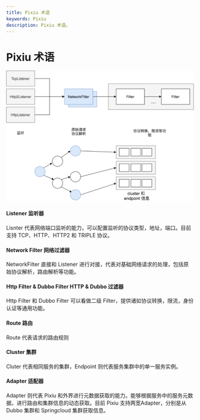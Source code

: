 ```yaml
---
title: Pixiu 术语
keywords: Pixiu
description: Pixiu 术语。
---
```


# Pixiu 术语


![](/img/overview/terminology.png)

#### Listener 监听器

Lisnter 代表网络端口监听的能力，可以配置监听的协议类型，地址，端口。目前支持 TCP、HTTP、HTTP2 和 TRIPLE 协议。

#### Network Filter 网络过滤器

NetworkFilter 直接和 Listener 进行对接，代表对基础网络请求的处理，包括原始协议解析，路由解析等功能。

#### Http Filter & Dubbo Filter HTTP & Dubbo 过滤器

Http Filter 和 Dubbo Filter 可以看做二级 Filter，提供诸如协议转换，限流，身份认证等通用功能。

#### Route 路由

Route 代表请求的路由规则

#### Cluster 集群

Cluter 代表相同服务的集群，Endpoint 则代表服务集群中的单一服务实例。

#### Adapter 适配器

Adapter 则代表 Pixiu 和外界进行元数据获取的能力。能够根据服务中的服务元数据，进行路由和集群信息的动态获取。目前 Pixiu 支持两宽Adapter，分别是从 Dubbo 集群和 Springcloud 集群获取信息。
